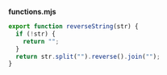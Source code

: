 **functions.mjs**

```js
export function reverseString(str) {
  if (!str) {
    return "";
  }
  return str.split("").reverse().join("");
}
```
